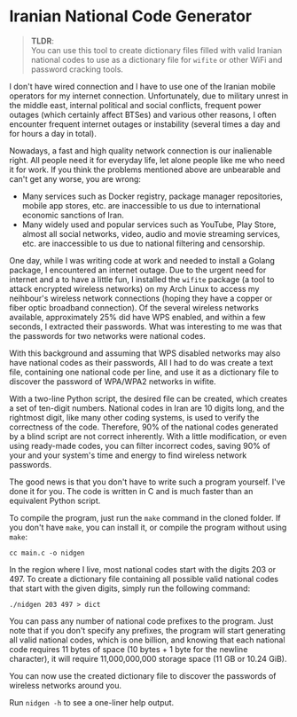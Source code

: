 # Iranian National Code Generator

> **TLDR**:  
> You can use this tool to create dictionary files filled with valid
> Iranian national codes to use as a dictionary file for `wifite` or
> other WiFi and password cracking tools.

I don't have wired connection and I have to use one of the Iranian
mobile operators for my internet connection. Unfortunately, due to
military unrest in the middle east, internal political and social
conflicts, frequent power outages (which certainly affect BTSes) and
various other reasons, I often encounter frequent internet outages or
instability (several times a day and for hours a day in total).

Nowadays, a fast and high quality network connection is our inalienable
right. All people need it for everyday life, let alone people like me
who need it for work. If you think the problems mentioned above are
unbearable and can't get any worse, you are wrong:

* Many services such as Docker registry, package manager repositories,
  mobile app stores, etc. are inaccessible to us due to international
  economic sanctions of Iran.
* Many widely used and popular services such as YouTube, Play Store,
  almost all social networks, video, audio and movie streaming services,
  etc. are inaccessible to us due to national filtering and censorship.

One day, while I was writing code at work and needed to install a Golang
package, I encountered an internet outage. Due to the urgent need for
internet and a to have a little fun, I installed the `wifite` package
(a tool to attack encrypted wireless networks) on my Arch Linux to
access my neihbour's wireless network connections (hoping they have a
copper or fiber optic broadband connection). Of the several wireless
networks available, approximately 25% did have WPS enabled, and within a
few seconds, I extracted their passwords. What was interesting to me was
that the passwords for two networks were national codes.

With this background and assuming that WPS disabled networks may also
have national codes as their passwords, All I had to do was create a
text file, containing one national code per line, and use it as a
dictionary file to discover the password of WPA/WPA2 networks in wifite.

With a two-line Python script, the desired file can be created, which
creates a set of ten-digit numbers. National codes in Iran are 10 digits
long, and the rightmost digit, like many other coding systems, is used
to verify the correctness of the code. Therefore, 90% of the national
codes generated by a blind script are not correct inherently. With a
little modification, or even using ready-made codes, you can filter
incorrect codes, saving 90% of your and your system's time and energy to
find wireless network passwords.

The good news is that you don't have to write such a program yourself.
I've done it for you. The code is written in C and is much faster than
an equivalent Python script.

To compile the program, just run the `make` command in the cloned
folder. If you don't have `make`, you can install it, or compile the
program without using `make`:

```
cc main.c -o nidgen
```

In the region where I live, most national codes start with the digits
203 or 497. To create a dictionary file containing all possible valid
national codes that start with the given digits, simply run the
following command:

```
./nidgen 203 497 > dict
```

You can pass any number of national code prefixes to the program. Just
note that if you don't specify any prefixes, the program will start
generating all valid national codes, which is one billion, and knowing
that each national code requires 11 bytes of space (10 bytes + 1 byte
for the newline character), it will require 11,000,000,000 storage space
(11 GB or 10.24 GiB).

You can now use the created dictionary file to discover the passwords of
wireless networks around you.

Run `nidgen -h` to see a one-liner help output.
